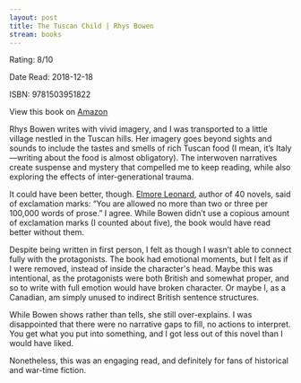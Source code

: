 ```yaml
---
layout: post
title: The Tuscan Child | Rhys Bowen
stream: books
---
```


<div class="book-stats">
      <p>Rating: 8/10</p>
      <p>Date Read: 2018-12-18 </p>
      <p>ISBN: 9781503951822</p>
      <p>View this book on
      <a href="https://www.amazon.ca/Tuscan-Child-Rhys-Bowen-ebook/dp/B074QL7WNM/ref=sr_1_1?ie=UTF8&qid=1545221726&sr=8-1&keyword=the+tuscan+child">Amazon</a>
      </p>
    </div>
  </div>
  
  <div class="book-review">
  <p>
    Rhys Bowen writes with vivid imagery, and I was transported to a little 
    village nestled in the Tuscan hills. 
    Her imagery goes beyond sights and sounds to include the tastes and 
    smells of rich Tuscan food 
    (I mean, it’s Italy—writing about the food is almost obligatory). 
    The interwoven narratives create suspense and mystery that compelled me 
    to keep reading, while also exploring the effects of inter-generational 
    trauma.
  </p>
  <p>
    It could have been better, though. 
    <a href="https://www.theglobeandmail.com/arts/books-and-media/elmore-leonard-and-the-rules-of-writing/article13889666/" target="_blank">
    Elmore Leonard</a>, author of 40 novels, said of exclamation marks: 
    “You are allowed no more than two or three per 100,000 words of prose.” 
    I agree. 
    While Bowen didn’t use a copious amount of exclamation marks 
    (I counted about five), the book would have read better without them.    
  </p>
  <p>
    Despite being written in first person, I felt as though I wasn’t able 
    to connect fully with the protagonists.
    The book had emotional moments, but I felt as if I were removed, instead 
    of inside the character's head.
    Maybe this was intentional, as the protagonists were both British and 
    somewhat proper, and so to write with full emotion would have broken 
    character.
    Or maybe I, as a Canadian, am simply unused to indirect British sentence 
    structures.  
  </p>
  <p>
    While Bowen shows rather than tells, she still over-explains. 
    I was disappointed that there were no narrative gaps to fill, no actions 
    to interpret. 
    You get what you put into something, and I got less out of this novel 
    than I would have liked. 
  </p>
  <p>
    Nonetheless, this was an engaging read, and definitely for fans of 
    historical and war-time fiction.  
